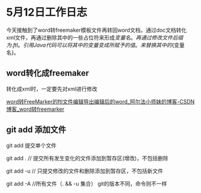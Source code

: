 # 5月12日工作日志

今天接触到了word转freemaker模板文件再转回word文档，通过doc文档转化xml文件，再通过删除其中的一些占位符来形成${变量名}。再通过修改文件后缀为.ftl。引用Java代码可以将其中的变量变成所赋予的值。来替换其中的${变量名}。

## word转化成freemaker

转化成xml时，一定要先对xml进行修改

[word转FreeMarker的ftl文件编辑导出编辑后的word_阿尔法小师妹的博客-CSDN博客_word转freemarker](https://blog.csdn.net/weixin_41926301/article/details/83787733?utm_term=word转ftl工具&utm_medium=distribute.pc_aggpage_search_result.none-task-blog-2~all~sobaiduweb~default-0-83787733-null-null&spm=3001.4430)

## git add 添加文件

git add <file>  提交单个文件

git add .   // 提交所有发生变化的文件添加到暂存区(增改)，不包括删除

git add -u  // 只提交修改的文件和删除添加到暂存区，不包括新文件

git add -A  //所有文件（. && -u 集合）  git的版本不同，命令则不一样